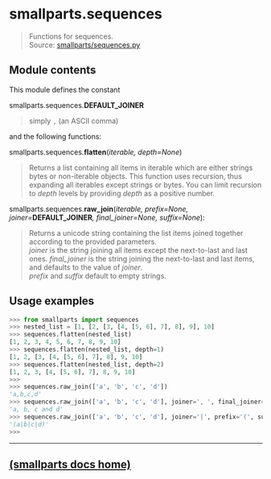 # smallparts.sequences

> Functions for sequences.  
> Source: [smallparts/sequences.py](https://github.com/blackstream-x/smallparts/blob/master/smallparts/sequences.py)

## Module contents

This module defines the constant

smallparts.sequences.**DEFAULT_JOINER**

> simply ```,``` (an ASCII comma)

and the following functions:

smallparts.sequences.**flatten**(*iterable, depth=None*)

> Returns a list containing all items in iterable which are either strings
> bytes or non-iterable objects.
> This function uses recursion, thus expanding all iterables except strings or
> bytes. You can limit recursion to *depth* levels by providing *depth* as a
> positive number.

smallparts.sequences.**raw_join**(_iterable, prefix=None, joiner=_**DEFAULT_JOINER**_,_ *final_joiner=None, suffix=None*):

> Returns a unicode string containing the list items joined together according
> to the provided parameters.  
> *joiner* is the string joining all items except the next-to-last and last ones.
> *final_joiner* is the string joining the next-to-last and last items, and
> defaults to the value of *joiner*.  
> *prefix*  and *suffix* default to empty strings.

## Usage examples

```python
>>> from smallparts import sequences
>>> nested_list = [1, [2, [3, [4, [5, 6], 7], 8], 9], 10]
>>> sequences.flatten(nested_list)
[1, 2, 3, 4, 5, 6, 7, 8, 9, 10]
>>> sequences.flatten(nested_list, depth=1)
[1, 2, [3, [4, [5, 6], 7], 8], 9, 10]
>>> sequences.flatten(nested_list, depth=2)
[1, 2, 3, [4, [5, 6], 7], 8, 9, 10]
>>> 
>>> sequences.raw_join(['a', 'b', 'c', 'd'])
'a,b,c,d'
>>> sequences.raw_join(['a', 'b', 'c', 'd'], joiner=', ', final_joiner=' and ')
'a, b, c and d'
>>> sequences.raw_join(['a', 'b', 'c', 'd'], joiner='|', prefix='(', suffix=')')
'(a|b|c|d)'
>>> 

```

----
[(smallparts docs home)](./)
----

